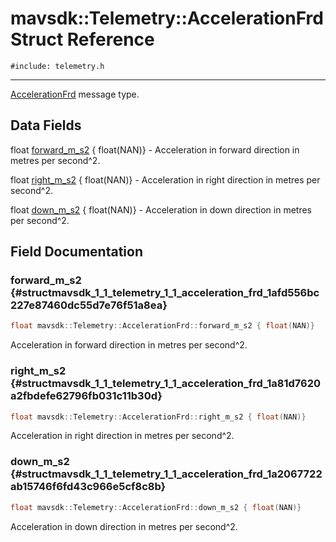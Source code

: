 # mavsdk::Telemetry::AccelerationFrd Struct Reference
`#include: telemetry.h`

----


[AccelerationFrd](structmavsdk_1_1_telemetry_1_1_acceleration_frd.md) message type. 


## Data Fields


float [forward_m_s2](#structmavsdk_1_1_telemetry_1_1_acceleration_frd_1afd556bc227e87460dc55d7e76f51a8ea) { float(NAN)} - Acceleration in forward direction in metres per second^2.

float [right_m_s2](#structmavsdk_1_1_telemetry_1_1_acceleration_frd_1a81d7620a2fbdefe62796fb031c11b30d) { float(NAN)} - Acceleration in right direction in metres per second^2.

float [down_m_s2](#structmavsdk_1_1_telemetry_1_1_acceleration_frd_1a2067722ab15746f6fd43c966e5cf8c8b) { float(NAN)} - Acceleration in down direction in metres per second^2.


## Field Documentation


### forward_m_s2 {#structmavsdk_1_1_telemetry_1_1_acceleration_frd_1afd556bc227e87460dc55d7e76f51a8ea}

```cpp
float mavsdk::Telemetry::AccelerationFrd::forward_m_s2 { float(NAN)}
```


Acceleration in forward direction in metres per second^2.


### right_m_s2 {#structmavsdk_1_1_telemetry_1_1_acceleration_frd_1a81d7620a2fbdefe62796fb031c11b30d}

```cpp
float mavsdk::Telemetry::AccelerationFrd::right_m_s2 { float(NAN)}
```


Acceleration in right direction in metres per second^2.


### down_m_s2 {#structmavsdk_1_1_telemetry_1_1_acceleration_frd_1a2067722ab15746f6fd43c966e5cf8c8b}

```cpp
float mavsdk::Telemetry::AccelerationFrd::down_m_s2 { float(NAN)}
```


Acceleration in down direction in metres per second^2.

